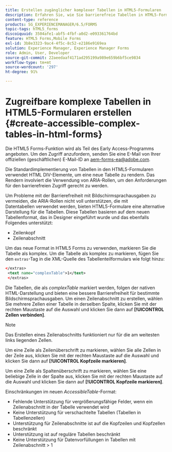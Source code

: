 ```yaml
---
title: Erstellen zugänglicher komplexer Tabellen in HTML5-Formularen
description: Erfahren Sie, wie Sie barrierefreie Tabellen in HTML5-Formularen erstellen.
content-type: reference
products: SG_EXPERIENCEMANAGER/6.5/FORMS
topic-tags: hTML5_forms
discoiquuid: 3504afe1-abf5-4fbf-a0d2-e093361764bd
feature: HTML5 Forms,Mobile Forms
exl-id: 3b8e3323-9ac4-4f5c-8c52-e2186e9169ea
solution: Experience Manager, Experience Manager Forms
role: Admin, User, Developer
source-git-commit: 22aeedaaf4171ad295199a989e659b6bf5ce9834
workflow-type: tm+mt
source-wordcount: '297'
ht-degree: 91%

---
```


# Zugreifbare komplexe Tabellen in HTML5-Formularen erstellen {#create-accessible-complex-tables-in-html-forms}

<span class="preview"> Die HTML5 Forms-Funktion wird als Teil des Early Access-Programms angeboten. Um den Zugriff anzufordern, senden Sie eine E-Mail von Ihrer offiziellen (geschäftlichen) E-Mail-ID an aem-forms-ea@adobe.com.
</span>

Die Standardimplementierung von Tabellen in den HTML5-Formularen verwendet HTML DIV-Elemente, um eine neue Tabelle zu rendern. Das Rendern involviert die Verwendung von ARIA-Rollen, um den Anforderungen für den barrierefreien Zugriff gerecht zu werden.

Um Probleme mit der Barrierefreiheit mit Bildschirmsprachausgaben zu vermeiden, die ARIA-Rollen nicht voll unterstützen, die mit Datentabellen verwendet werden, bieten HTML5-Formulare eine alternative Darstellung für die Tabellen. Diese Tabellen basieren auf dem neuen Tabellenformat, das in Designer eingeführt wurde und das ebenfalls Folgendes unterstützt:

* Zeilenkopf
* Zeilenabschnitt

Um das neue Format in HTML5 Forms zu verwenden, markieren Sie die Tabelle als komplex. Um die Tabelle als komplex zu markieren, fügen Sie den `extras`-Tag in die XML-Quelle des Tabellenteilformulars wie folgt hinzu: 

```xml
</extras>
 <text name="complexTable">1</text>
 </extras>
```

Die Tabellen, die als *complexTable* markiert werden, folgen der nativen HTML-Darstellung und bieten eine bessere Barrierefreiheit für bestimmte Bildschirmsprachausgaben.  Um einen Zeilenabschnitt zu erstellen, wählen Sie mehrere Zellen einer Tabelle in derselben Spalte, klicken Sie mit der rechten Maustaste auf die Auswahl und klicken Sie dann auf **[!UICONTROL Zellen verbinden]**.

>[!NOTE]
>
>Das Erstellen eines Zeilenabschnitts funktioniert nur für die am weitesten links liegenden Zellen.

Um eine Zeile als Zeilenüberschrift zu markieren, wählen Sie alle Zellen in der Zeile aus, klicken Sie mit der rechten Maustaste auf die Auswahl und klicken Sie dann auf **[!UICONTROL Kopfzeile markieren]**.

Um eine Zelle als Spaltenüberschrift zu markieren, wählen Sie eine beliebige Zelle in der Spalte aus, klicken Sie mit der rechten Maustaste auf die Auswahl und klicken Sie dann auf **[!UICONTROL Kopfzeile markieren]**.

Einschränkungen im neuen *AccessibleTable*-Format:

* Fehlende Unterstützung für vergrößerungsfähige Felder, wenn ein Zeilenabschnitt in der Tabelle verwendet wird
* Keine Unterstützung für verschachtelte Tabellen (Tabellen in Tabellenzellen)
* Unterstützung für Zeilenabschnitte ist auf die Kopfzeilen und Kopfzellen beschränkt
* Unterstützung ist auf reguläre Tabellen beschränkt
* Keine Unterstützung für Datenvorfüllungen in Tabellen mit Zeilenabschnitt > 1
